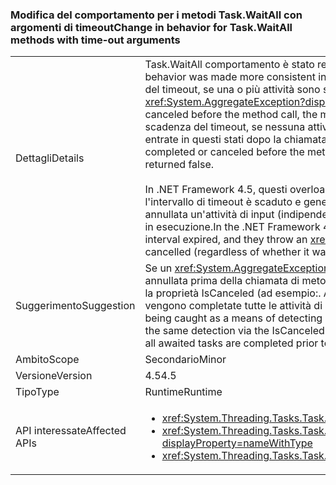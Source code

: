 ### <a name="change-in-behavior-for-taskwaitall-methods-with-time-out-arguments"></a><span data-ttu-id="f266a-101">Modifica del comportamento per i metodi Task.WaitAll con argomenti di timeout</span><span class="sxs-lookup"><span data-stu-id="f266a-101">Change in behavior for Task.WaitAll methods with time-out arguments</span></span>

|   |   |
|---|---|
|<span data-ttu-id="f266a-102">Dettagli</span><span class="sxs-lookup"><span data-stu-id="f266a-102">Details</span></span>|<span data-ttu-id="f266a-103">Task.WaitAll comportamento è stato reso più coerente in 4.5.In .NET di .NET Framework 4, questi metodi è incoerente.</span><span class="sxs-lookup"><span data-stu-id="f266a-103">Task.WaitAll behavior was made more consistent in .NET 4.5.In the .NET Framework 4, these methods behaved inconsistently.</span></span> <span data-ttu-id="f266a-104">Alla scadenza del timeout, se una o più attività sono state completate o annullate prima della chiamata al metodo, il metodo genera un'eccezione <xref:System.AggregateException?displayProperty=name>.</span><span class="sxs-lookup"><span data-stu-id="f266a-104">When the time-out expired, if one or more tasks were completed or canceled before the method call, the method threw an <xref:System.AggregateException?displayProperty=name> exception.</span></span> <span data-ttu-id="f266a-105">Alla scadenza del timeout, se nessuna attività è stata completata o annullata prima della chiamata al metodo, ma una o più attività sono entrate in questi stati dopo la chiamata al metodo, il metodo restituisce false.</span><span class="sxs-lookup"><span data-stu-id="f266a-105">When the time-out expired, if no tasks were completed or canceled before the method call, but one or more tasks entered these states after the method call, the method returned false.</span></span><br/><br/><span data-ttu-id="f266a-106">In .NET Framework 4.5, questi overload del metodo ora restituire false se tutte le attività sono ancora in esecuzione quando l'intervallo di timeout è scaduto e generano un <xref:System.AggregateException?displayProperty=name> eccezione solo se è stata annullata un'attività di input (indipendentemente dal fatto se era prima o dopo il metodo chiamare) e altre attività non sono ancora in esecuzione.</span><span class="sxs-lookup"><span data-stu-id="f266a-106">In the .NET Framework 4.5, these method overloads now return false if any tasks are still running when the time-out interval expired, and they throw an <xref:System.AggregateException?displayProperty=name> exception only if an input task was cancelled (regardless of whether it was before or after the method call) and no other tasks are still running.</span></span>|
|<span data-ttu-id="f266a-107">Suggerimento</span><span class="sxs-lookup"><span data-stu-id="f266a-107">Suggestion</span></span>|<span data-ttu-id="f266a-108">Se un <xref:System.AggregateException?displayProperty=name> è stata rilevata come mezzo per rilevare un'attività che è stata annullata prima della chiamata di metodo WaitAll richiamata, il codice deve invece eseguire operazioni di rilevamento stesso tramite la proprietà IsCanceled (ad esempio:. Any(t =&gt; t.IsCanceled)) poiché .NET 4.6 verrà semplicemente generata in questo caso se vengono completate tutte le attività di attese prima del timeout.</span><span class="sxs-lookup"><span data-stu-id="f266a-108">If an <xref:System.AggregateException?displayProperty=name> was being caught as a means of detecting a task that was cancelled prior to the WaitAll call being invoked, that code should instead do the same detection via the IsCanceled property (for example: .Any(t =&gt; t.IsCanceled)) since .NET 4.6 will only throw in that case if all awaited tasks are completed prior to the timeout.</span></span>|
|<span data-ttu-id="f266a-109">Ambito</span><span class="sxs-lookup"><span data-stu-id="f266a-109">Scope</span></span>|<span data-ttu-id="f266a-110">Secondario</span><span class="sxs-lookup"><span data-stu-id="f266a-110">Minor</span></span>|
|<span data-ttu-id="f266a-111">Versione</span><span class="sxs-lookup"><span data-stu-id="f266a-111">Version</span></span>|<span data-ttu-id="f266a-112">4.5</span><span class="sxs-lookup"><span data-stu-id="f266a-112">4.5</span></span>|
|<span data-ttu-id="f266a-113">Tipo</span><span class="sxs-lookup"><span data-stu-id="f266a-113">Type</span></span>|<span data-ttu-id="f266a-114">Runtime</span><span class="sxs-lookup"><span data-stu-id="f266a-114">Runtime</span></span>|
|<span data-ttu-id="f266a-115">API interessate</span><span class="sxs-lookup"><span data-stu-id="f266a-115">Affected APIs</span></span>|<ul><li><xref:System.Threading.Tasks.Task.WaitAll(System.Threading.Tasks.Task[],System.Int32)?displayProperty=nameWithType></li><li><xref:System.Threading.Tasks.Task.WaitAll(System.Threading.Tasks.Task[],System.Int32,System.Threading.CancellationToken)?displayProperty=nameWithType></li><li><xref:System.Threading.Tasks.Task.WaitAll(System.Threading.Tasks.Task[],System.TimeSpan)?displayProperty=nameWithType></li></ul>|

